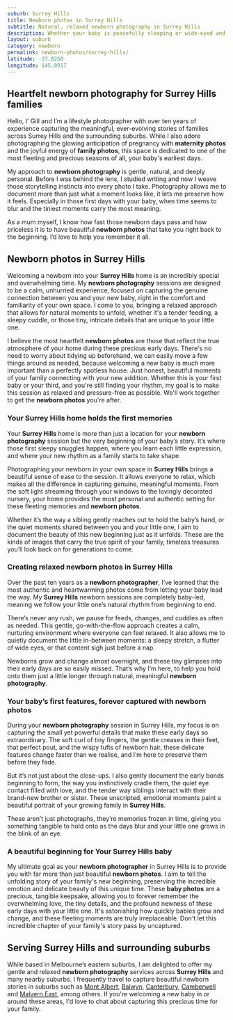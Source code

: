 ```yaml
---
suburb: Surrey Hills
title: Newborn photos in Surrey Hills
subtitle: Natural, relaxed newborn photography in Surrey Hills
description: Whether your baby is peacefully sleeping or wide-eyed and curious, I’ll capture genuine moments with relaxed newborn photos in Surrey Hills
layout: suburb
category: newborn
permalink: newborn-photos/surrey-hills/
latitude: -37.8250
longitude: 145.0917
---
```


## Heartfelt newborn photography for Surrey Hills families

Hello, I' Gill and I’m a lifestyle photographer with over ten years of experience capturing the meaningful, ever-evolving stories of families across Surrey Hills and the surrounding suburbs. While I also adore photographing the glowing anticipation of pregnancy with **maternity photos** and the joyful energy of **family photos**, this space is dedicated to one of the most fleeting and precious seasons of all, your baby's earliest days.

My approach to **newborn photography** is gentle, natural, and deeply personal. Before I was behind the lens, I studied writing and now I weave those storytelling instincts into every photo I take. Photography allows me to document more than just what a moment looks like, it lets me preserve how it feels. Especially in those first days with your baby, when time seems to blur and the tiniest moments carry the most meaning.

As a mum myself, I know how fast those newborn days pass and how priceless it is to have beautiful **newborn photos** that take you right back to the beginning. I’d love to help you remember it all.

## Newborn photos in Surrey Hills

Welcoming a newborn into your **Surrey Hills** home is an incredibly special and overwhelming time. My **newborn photography** sessions are designed to be a calm, unhurried experience, focused on capturing the genuine connection between you and your new baby, right in the comfort and familiarity of your own space. I come to you, bringing a relaxed approach that allows for natural moments to unfold, whether it's a tender feeding, a sleepy cuddle, or those tiny, intricate details that are unique to your little one.

I believe the most heartfelt **newborn photos** are those that reflect the true atmosphere of your home during these precious early days. There's no need to worry about tidying up beforehand, we can easily move a few things around as needed, because welcoming a new baby is much more important than a perfectly spotless house. Just honest, beautiful moments of your family connecting with your new addition. Whether this is your first baby or your third, and you're still finding your rhythm, my goal is to make this session as relaxed and pressure-free as possible. We'll work together to get the **newborn photos** you're after.

### Your Surrey Hills home holds the first memories

Your **Surrey Hills** home is more than just a location for your **newborn photography** session but the very beginning of your baby’s story. It’s where those first sleepy snuggles happen, where you learn each little expression, and where your new rhythm as a family starts to take shape.

Photographing your newborn in your own space in **Surrey Hills** brings a beautiful sense of ease to the session. It allows everyone to relax, which makes all the difference in capturing genuine, meaningful moments. From the soft light streaming through your windows to the lovingly decorated nursery, your home provides the most personal and authentic setting for these fleeting memories and **newborn photos**.

Whether it’s the way a sibling gently reaches out to hold the baby’s hand, or the quiet moments shared between you and your little one, I aim to document the beauty of this new beginning just as it unfolds. These are the kinds of images that carry the true spirit of your family, timeless treasures you’ll look back on for generations to come.

### Creating relaxed newborn photos in Surrey Hills

Over the past ten years as a **newborn photographer**, I’ve learned that the most authentic and heartwarming photos come from letting your baby lead the way. My **Surrey Hills** newborn sessions are completely baby-led, meaning we follow your little one’s natural rhythm from beginning to end.

There’s never any rush, we pause for feeds, changes, and cuddles as often as needed. This gentle, go-with-the-flow approach creates a calm, nurturing environment where everyone can feel relaxed. It also allows me to quietly document the little in-between moments: a sleepy stretch, a flutter of wide eyes, or that content sigh just before a nap.

Newborns grow and change almost overnight, and these tiny glimpses into their early days are so easily missed. That’s why I’m here, to help you hold onto them just a little longer through natural, meaningful **newborn photography**.

### Your baby’s first features, forever captured with newborn photos

During your **newborn photography** session in Surrey Hills, my focus is on capturing the small yet powerful details that make these early days so extraordinary. The soft curl of tiny fingers, the gentle creases in their feet, that perfect pout, and the wispy tufts of newborn hair, these delicate features change faster than we realise, and I’m here to preserve them before they fade.

But it’s not just about the close-ups. I also gently document the early bonds beginning to form, the way you instinctively cradle them, the quiet eye contact filled with love, and the tender way siblings interact with their brand-new brother or sister. These unscripted, emotional moments paint a beautiful portrait of your growing family in **Surrey Hills**.

These aren’t just photographs, they’re memories frozen in time, giving you something tangible to hold onto as the days blur and your little one grows in the blink of an eye.

### A beautiful beginning for Your Surrey Hills baby

My ultimate goal as your **newborn photographer** in Surrey Hills is to provide you with far more than just beautiful **newborn photos**. I aim to tell the unfolding story of your family's new beginning, preserving the incredible emotion and delicate beauty of this unique time. These **baby photos** are a precious, tangible keepsake, allowing you to forever remember the overwhelming love, the tiny details, and the profound newness of these early days with your little one. It's astonishing how quickly babies grow and change, and these fleeting moments are truly irreplaceable. Don't let this incredible chapter of your family's story pass by uncaptured.

## Serving Surrey Hills and surrounding suburbs

While based in Melbourne’s eastern suburbs, I am delighted to offer my gentle and relaxed **newborn photography** services across **Surrey Hills** and many nearby suburbs. I frequently travel to capture beautiful newborn stories in suburbs such as [Mont Albert](newborn-photos/mont-albert/), [Balwyn](newborn-photos/balwyn/), [Canterbury](newborn-photos/canterbury/), [Camberwell](newborn-photos/camberwell/) and [Malvern East](newborn-photos/malvern-east/), among others. If you're welcoming a new baby in or around these areas, I'd love to chat about capturing this precious time for your family.
